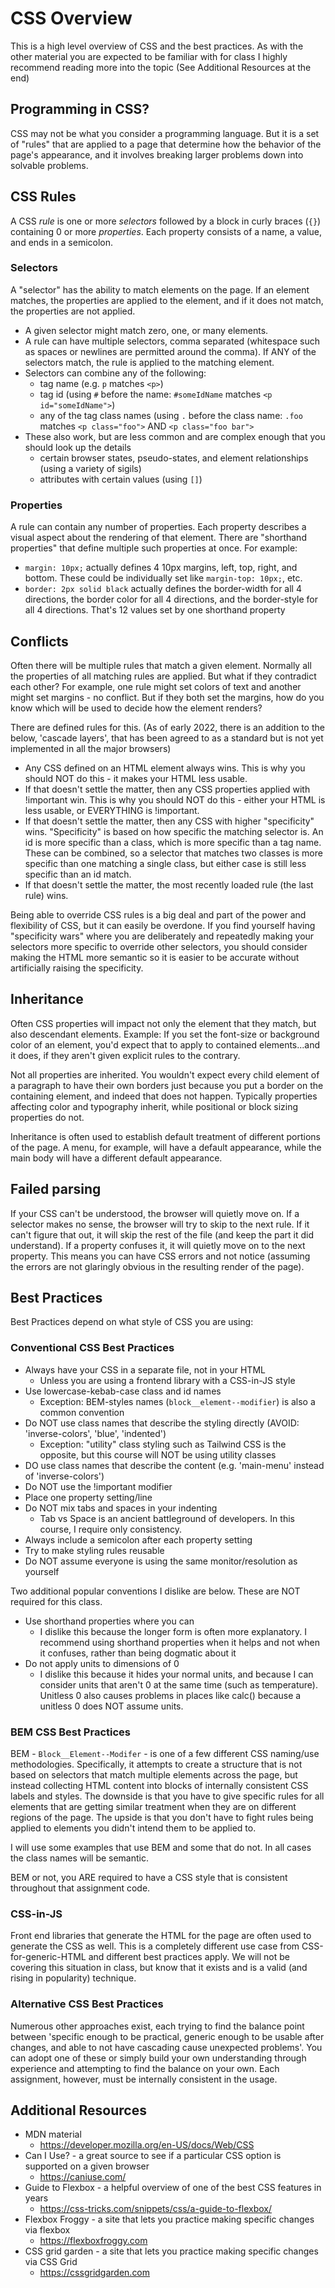 # CSS Overview

This is a high level overview of CSS and the best practices.  As with the other material you are expected to be familiar with for class I highly recommend reading more into the topic (See Additional Resources at the end)

## Programming in CSS?

CSS may not be what you consider a programming language. But it is a set of "rules" that are applied to a page that determine how the behavior of the page's appearance, and it involves breaking larger problems down into solvable problems.

## CSS Rules

A CSS _rule_ is one or more _selectors_ followed by a block in curly braces (`{}`) containing 0 or more _properties_.  Each property consists of a name, a value, and ends in a semicolon.

### Selectors

A "selector" has the ability to match elements on the page.  If an element matches, the properties are applied to the element, and if it does not match, the properties are not applied.

* A given selector might match zero, one, or many elements.
* A rule can have multiple selectors, comma separated (whitespace such as spaces or newlines are permitted around the comma).  If ANY of the selectors match, the rule is applied to the matching element. 
* Selectors can combine any of the following:
  * tag name (e.g. `p` matches `<p>`)
  * tag id (using `#` before the name: `#someIdName` matches `<p id="someIdName">`)
  * any of the tag class names (using `.` before the class name: `.foo` matches `<p class="foo">` AND `<p class="foo bar">`
* These also work, but are less common and are complex enough that you should look up the details
  * certain browser states, pseudo-states, and element relationships (using a variety of sigils)
  * attributes with certain values (using `[]`)

### Properties

A rule can contain any number of properties.  Each property describes a visual aspect about the rendering of that element.  There are "shorthand properties" that define multiple such properties at once.  For example:
* `margin: 10px;` actually defines 4 10px margins, left, top, right, and bottom.  These could be individually set like `margin-top: 10px;`, etc.
* `border: 2px solid black` actually defines the border-width for all 4 directions, the border color for all 4 directions, and the border-style for all 4 directions.  That's 12 values set by one shorthand property

## Conflicts

Often there will be multiple rules that match a given element.  Normally all the properties of all matching rules are applied.  But what if they contradict each other?  For example, one rule might set colors of text and another might set margins - no conflict.  But if they both set the margins, how do you know which will be used to decide how the element renders?

There are defined rules for this. (As of early 2022, there is an addition to the below, 'cascade layers', that has been agreed to as a standard but is not yet implemented in all the major browsers)

* Any CSS defined on an HTML element always wins.  This is why you should NOT do this - it makes your HTML less usable.
* If that doesn't settle the matter, then any CSS properties applied with !important win.  This is why you should NOT do this - either your HTML is less usable, or EVERYTHING is !important.
* If that doesn't settle the matter, then any CSS with higher "specificity" wins.  "Specificity" is based on how specific the matching selector is.  An id is more specific than a class, which is more specific than a tag name.  These can be combined, so a selector that matches two classes is more specific than one matching a single class, but either case is still less specific than an id match.
* If that doesn't settle the matter, the most recently loaded rule (the last rule) wins.

Being able to override CSS rules is a big deal and part of the power and flexibility of CSS, but it can easily be overdone.  If you find yourself having "specificity wars" where you are deliberately and repeatedly making your selectors more specific to override other selectors, you should consider making the HTML more semantic so it is easier to be accurate without artificially raising the specificity.

## Inheritance

Often CSS properties will impact not only the element that they match, but also descendant elements.  Example: If you set the font-size or background color of an element, you'd expect that to apply to contained elements...and it does, if they aren't given explicit rules to the contrary.

Not all properties are inherited.  You wouldn't expect every child element of a paragraph to have their own borders just because you put a border on the containing element, and indeed that does not happen.  Typically properties affecting color and typography inherit, while positional or block sizing properties do not.

Inheritance is often used to establish default treatment of different portions of the page.  A menu, for example, will have a default appearance, while the main body will have a different default appearance.  

## Failed parsing

If your CSS can't be understood, the browser will quietly move on.  If a selector makes no sense, the browser will try to skip to the next rule.  If it can't figure that out, it will skip the rest of the file (and keep the part it did understand).  If a property confuses it, it will quietly move on to the next property.  This means you can have CSS errors and not notice (assuming the errors are not glaringly obvious in the resulting render of the page).

## Best Practices

Best Practices depend on what style of CSS you are using:

### Conventional CSS Best Practices

* Always have your CSS in a separate file, not in your HTML
  * Unless you are using a frontend library with a CSS-in-JS style
* Use lowercase-kebab-case class and id names
  * Exception: BEM-styles names (`block__element--modifier`) is also a common convention
* Do NOT use class names that describe the styling directly (AVOID: 'inverse-colors', 'blue', 'indented')
  * Exception: "utility" class styling such as Tailwind CSS is the opposite, but this course will NOT be using utility classes
* DO use class names that describe the content (e.g. 'main-menu' instead of 'inverse-colors')
* Do NOT use the !important modifier
* Place one property setting/line
* Do NOT mix tabs and spaces in your indenting
  * Tab vs Space is an ancient battleground of developers. In this course, I require only consistency.
* Always include a semicolon after each property setting
* Try to make styling rules reusable 
* Do NOT assume everyone is using the same monitor/resolution as yourself

Two additional popular conventions I dislike are below.  These are NOT required for this class.
* Use shorthand properties where you can
  * I dislike this because the longer form is often more explanatory.  I recommend using shorthand properties when it helps and not when it confuses, rather than being dogmatic about it
* Do not apply units to dimensions of 0
  * I dislike this because it hides your normal units, and because I can consider units that aren't 0 at the same time (such as temperature).  Unitless 0 also causes problems in places like calc() because a unitless 0 does NOT assume units.

### BEM CSS Best Practices

BEM - `Block__Element--Modifer` - is one of a few different CSS naming/use methodologies.  Specifically, it attempts to create a structure that is not based on selectors that match multiple elements across the page, but instead collecting HTML content into blocks of internally consistent CSS labels and styles.  The downside is that you have to give specific rules for all elements that are getting similar treatment when they are on different regions of the page.  The upside is that you don't have to fight rules being applied to elements you didn't intend them to be applied to.

I will use some examples that use BEM and some that do not.  In all cases the class names will be semantic.

BEM or not, you ARE required to have a CSS style that is consistent throughout that assignment code.

### CSS-in-JS

Front end libraries that generate the HTML for the page are often used to generate the CSS as well.  This is a completely different use case from CSS-for-generic-HTML and different best practices apply.  We will not be covering this situation in class, but know that it exists and is a valid (and rising in popularity) technique.

### Alternative CSS Best Practices

Numerous other approaches exist, each trying to find the balance point between 'specific enough to be practical, generic enough to be usable after changes, and able to not have cascading cause unexpected problems'.  You can adopt one of these or simply build your own understanding through experience and attempting to find the balance on your own.  Each assignment, however, must be internally consistent in the usage.

## Additional Resources

* MDN material
  * https://developer.mozilla.org/en-US/docs/Web/CSS
* Can I Use?  - a great source to see if a particular CSS option is supported on a given browser
  * https://caniuse.com/
* Guide to Flexbox - a helpful overview of one of the best CSS features in years
  * https://css-tricks.com/snippets/css/a-guide-to-flexbox/
* Flexbox Froggy - a site that lets you practice making specific changes via flexbox
  * https://flexboxfroggy.com
* CSS grid garden - a site that lets you practice making specific changes via CSS Grid
  * https://cssgridgarden.com
